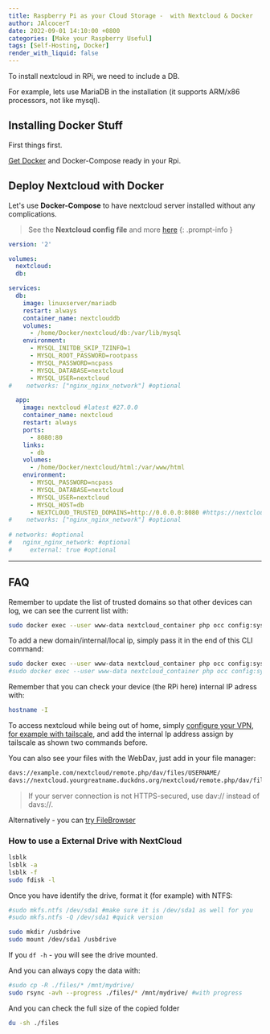 ```yaml
---
title: Raspberry Pi as your Cloud Storage -  with Nextcloud & Docker
author: JAlcocerT
date: 2022-09-01 14:10:00 +0800
categories: [Make your Raspberry Useful]
tags: [Self-Hosting, Docker]
render_with_liquid: false
---
```


To install nextcloud in RPi, we need to include a DB.

For example, lets use MariaDB in the installation (it supports ARM/x86 processors, not like mysql).


## Installing Docker Stuff

First things first.

[Get Docker](https://jalcocert.github.io/Linux/docs/linux__cloud/selfhosting/) and Docker-Compose ready in your Rpi.






## Deploy Nextcloud with Docker

Let's use **Docker-Compose** to have nextcloud server installed without any complications.

>  See the **Nextcloud config file** and more [here](https://github.com/JAlcocerT/Docker/tree/main/Backups/NextCloud)
{: .prompt-info }

```yml
version: '2'

volumes:
  nextcloud:
  db:

services:
  db:
    image: linuxserver/mariadb
    restart: always
    container_name: nextclouddb
    volumes:
      - /home/Docker/nextcloud/db:/var/lib/mysql
    environment:
      - MYSQL_INITDB_SKIP_TZINFO=1
      - MYSQL_ROOT_PASSWORD=rootpass
      - MYSQL_PASSWORD=ncpass
      - MYSQL_DATABASE=nextcloud
      - MYSQL_USER=nextcloud
#    networks: ["nginx_nginx_network"] #optional 

  app:
    image: nextcloud #latest #27.0.0
    container_name: nextcloud
    restart: always
    ports:
      - 8080:80
    links:
      - db
    volumes:
      - /home/Docker/nextcloud/html:/var/www/html
    environment:
      - MYSQL_PASSWORD=ncpass
      - MYSQL_DATABASE=nextcloud
      - MYSQL_USER=nextcloud
      - MYSQL_HOST=db
      - NEXTCLOUD_TRUSTED_DOMAINS=http://0.0.0.0:8080 #https://nextcloud.yourduckdnsubdomain.duckdns.org/
#    networks: ["nginx_nginx_network"] #optional 
 
# networks: #optional
#   nginx_nginx_network: #optional
#     external: true #optional
```

---

## FAQ

Remember to update the list of trusted domains so that other devices can log, we can see the current list with:

```sh
sudo docker exec --user www-data nextcloud_container php occ config:system:get trusted_domains
```

To add a new domain/internal/local ip, simply pass it in the end of this CLI command:


```sh
sudo docker exec --user www-data nextcloud_container php occ config:system:set trusted_domains 7 --value 192.168.1.22:8080
#sudo docker exec --user www-data nextcloud_container php occ config:system:set trusted_domains 7 --value nextcloud.yourgreatname.duckdns.org
```

Remember that you can check your device (the RPi here) internal IP adress with:


```sh
hostname -I
```

To access nextcloud while being out of home, simply [configure your VPN, for example with tailscale](https://jalcocert.github.io/Linux/debian/ubuntu/linux_vpn_setup/), and add the internal Ip address assign by tailscale as shown two commands before.

You can also see your files with the WebDav, just add in your file manager:

```sh
davs://example.com/nextcloud/remote.php/dav/files/USERNAME/
davs://nextcloud.yourgreatname.duckdns.org/nextcloud/remote.php/dav/files/USERNAME/
```

> If your server connection is not HTTPS-secured, use dav:// instead of davs://.

Alternatively - you can [try FileBrowser](https://fossengineer.com/selfhosting-filebrowser-docker/)

### How to use a External Drive with NextCloud

```sh
lsblk
lsblk -a
lsblk -f
sudo fdisk -l

```

Once you have identify the drive, format it (for example) with NTFS:

```sh
#sudo mkfs.ntfs /dev/sda1 #make sure it is /dev/sda1 as well for you
#sudo mkfs.ntfs -Q /dev/sda1 #quick version
```

```sh
sudo mkdir /usbdrive
sudo mount /dev/sda1 /usbdrive
```

If you `df -h` - you will see the drive mounted.

And you can always copy the data with:

```sh
#sudo cp -R ./files/* /mnt/mydrive/
sudo rsync -avh --progress ./files/* /mnt/mydrive/ #with progress
```

And you can check the full size of the copied folder

```sh
du -sh ./files
```